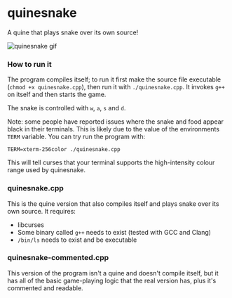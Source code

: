 # quinesnake
A quine that plays snake over its own source!

![quinesnake gif](animation.gif)

### How to run it
The program compiles itself; to run it first make the source file executable
(`chmod +x quinesnake.cpp`), then run it with `./quinesnake.cpp`. It invokes
`g++` on itself and then starts the game.

The snake is controlled with `w`, `a`, `s` and `d`.

Note: some people have reported issues where the snake and food appear black
in their terminals. This is likely due to the value of the environments
`TERM` variable. You can try run the program with:
```
TERM=xterm-256color ./quinesnake.cpp
```
This will tell curses that your terminal supports the high-intensity colour
range used by quinesnake.

### quinesnake.cpp
This is the quine version that also compiles itself and plays snake over its
own source. It requires:
- libcurses
- Some binary called `g++` needs to exist (tested with GCC and Clang)
- `/bin/ls` needs to exist and be executable

### quinesnake-commented.cpp
This version of the program isn't a quine and doesn't compile itself, but it
has all of the basic game-playing logic that the real version has, plus it's
commented and readable.
